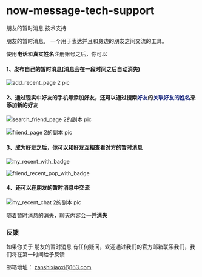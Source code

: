 # now-message-tech-support
朋友的暂时消息 技术支持

朋友的暂时消息， 一个用于表达并且和身边的朋友之间交流的工具。

使用**电话**和**真实姓名**注册账号之后，你可以

#### 1、发布自己的暂时消息(消息会在一段时间之后自动消失)

![add_recent_page 2 pic](https://user-images.githubusercontent.com/54968980/182010583-23f7ebf3-aacb-4e84-b97d-8cd6c5265a90.jpg)


#### 2、通过现实中好友的手机号添加好友，还可以通过搜索<font color=#13227a>好友</font>的<font color=#13227a>关联好友的姓名</font>来添加新的好友
![search_friend_page 2的副本 pic](https://user-images.githubusercontent.com/54968980/182010618-b6266982-e1e9-46b5-b754-97fee92a4ceb.jpg)

![friend_page 2的副本 pic](https://user-images.githubusercontent.com/54968980/182010645-3e8d0a44-0586-4490-bc89-d310bc1a7299.jpg)

#### 3、成为好友之后，你可以和好友互相查看对方的暂时消息

![my_recent_with_badge](https://user-images.githubusercontent.com/54968980/182010976-a580c1a8-4e18-415e-8c03-f1aaf2365229.jpeg)

![friend_recent_pop_with_badge](https://user-images.githubusercontent.com/54968980/182010980-0f7723b6-4071-4e43-abe4-e2fede30c538.jpeg)


#### 4、还可以在朋友的暂时消息中交流
![my_recent_chat 2的副本 pic](https://user-images.githubusercontent.com/54968980/182010991-ba533a9b-7012-43ac-93bf-c9cbb269f282.jpg)

随着暂时消息的消失，聊天内容会**一并消失**


### 反馈
如果你关于 朋友的暂时消息 有任何疑问，欢迎通过我们的官方邮箱联系我们，我们将在第一时间给予反馈

邮箱地址： zanshixiaoxi@163.com
